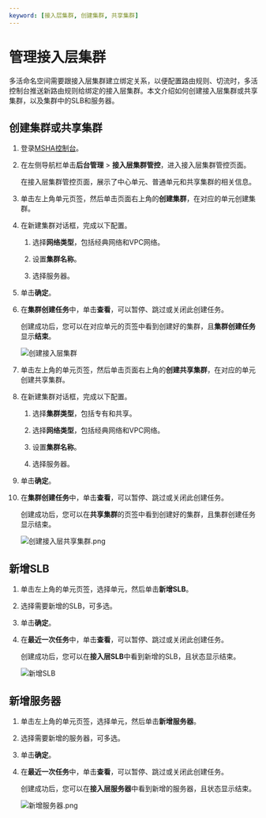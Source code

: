 ```yaml
---
keyword: [接入层集群, 创建集群, 共享集群]
---
```


# 管理接入层集群

多活命名空间需要跟接入层集群建立绑定关系，以便配置路由规则、切流时，多活控制台推送新路由规则给绑定的接入层集群。本文介绍如何创建接入层集群或共享集群，以及集群中的SLB和服务器。

## 创建集群或共享集群

1.  登录[MSHA控制台](https://msha.console.aliyun.com)。

2.  在左侧导航栏单击**后台管理** \> **接入层集群管控**，进入接入层集群管控页面。

    在接入层集群管控页面，展示了中心单元、普通单元和共享集群的相关信息。

3.  单击左上角单元页签，然后单击页面右上角的**创建集群**，在对应的单元创建集群。

4.  在新建集群对话框，完成以下配置。

    1.  选择**网络类型**，包括经典网络和VPC网络。

    2.  设置**集群名称**。

    3.  选择服务器。

5.  单击**确定**。

6.  在**集群创建任务**中，单击**查看**，可以暂停、跳过或关闭此创建任务。

    创建成功后，您可以在对应单元的页签中看到创建好的集群，且**集群创建任务**显示**结束**。

    ![创建接入层集群](https://static-aliyun-doc.oss-cn-hangzhou.aliyuncs.com/assets/img/zh-CN/0867911061/p169778.png)

7.  单击左上角的单元页签，然后单击页面右上角的**创建共享集群**，在对应的单元创建共享集群。

8.  在新建集群对话框，完成以下配置。

    1.  选择**集群类型**，包括专有和共享。

    2.  选择**网络类型**，包括经典网络和VPC网络。

    3.  设置**集群名称**。

    4.  选择服务器。

9.  单击**确定**。

10. 在**集群创建任务**中，单击**查看**，可以暂停、跳过或关闭此创建任务。

    创建成功后，您可以在**共享集群**的页签中看到创建好的集群，且集群创建任务显示结束。

    ![创建接入层共享集群.png](https://static-aliyun-doc.oss-cn-hangzhou.aliyuncs.com/assets/img/zh-CN/1867911061/p169783.png)


## 新增SLB

1.  单击左上角的单元页签，选择单元，然后单击**新增SLB**。

2.  选择需要新增的SLB，可多选。

3.  单击**确定**。

4.  在**最近一次任务**中，单击**查看**，可以暂停、跳过或关闭此创建任务。

    创建成功后，您可以在**接入层SLB**中看到新增的SLB，且状态显示结束。

    ![新增SLB](https://static-aliyun-doc.oss-cn-hangzhou.aliyuncs.com/assets/img/zh-CN/1867911061/p169786.png)


## 新增服务器

1.  单击左上角的单元页签，选择单元，然后单击**新增服务器**。

2.  选择需要新增的服务器，可多选。

3.  单击**确定**。

4.  在**最近一次任务**中，单击**查看**，可以暂停、跳过或关闭此创建任务。

    创建成功后，您可以在**接入层服务器**中看到新增的服务器，且状态显示结束。

    ![新增服务器.png](https://static-aliyun-doc.oss-cn-hangzhou.aliyuncs.com/assets/img/zh-CN/1867911061/p169793.png)


